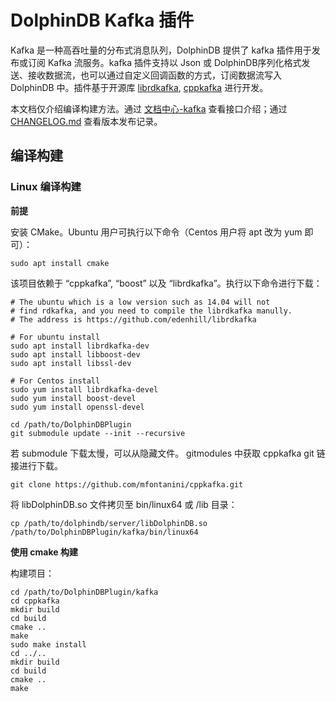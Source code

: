 # DolphinDB Kafka 插件

Kafka 是一种高吞吐量的分布式消息队列，DolphinDB 提供了 kafka 插件用于发布或订阅 Kafka 流服务。kafka 插件支持以 Json 或 DolphinDB序列化格式发送、接收数据流，也可以通过自定义回调函数的方式，订阅数据流写入 DolphinDB 中。插件基于开源库 [librdkafka](https://github.com/confluentinc/librdkafka), [cppkafka](https://github.com/mfontanini/cppkafka) 进行开发。

本文档仅介绍编译构建方法。通过 [文档中心-kafka](https://docs.dolphindb.cn/zh/plugins/kafka/kafka.html) 查看接口介绍；通过 [CHANGELOG.md](./CHANGELOG.md) 查看版本发布记录。

## 编译构建

### Linux 编译构建

**前提**

安装 CMake。Ubuntu 用户可执行以下命令（Centos 用户将 apt 改为 yum 即可）：

``` shell
sudo apt install cmake
```

该项目依赖于 “cppkafka”, “boost” 以及 “librdkafka”。执行以下命令进行下载：

``` shell
# The ubuntu which is a low version such as 14.04 will not
# find rdkafka, and you need to compile the librdkafka manully.
# The address is https://github.com/edenhill/librdkafka

# For ubuntu install
sudo apt install librdkafka-dev
sudo apt install libboost-dev
sudo apt install libssl-dev

# For Centos install
sudo yum install librdkafka-devel
sudo yum install boost-devel
sudo yum install openssl-devel

cd /path/to/DolphinDBPlugin
git submodule update --init --recursive
```

若 submodule 下载太慢，可以从隐藏文件。 gitmodules 中获取 cppkafka git 链接进行下载。

```shell
git clone https://github.com/mfontanini/cppkafka.git
```

将 libDolphinDB.so 文件拷贝至 bin/linux64 或 /lib 目录：

```shell
cp /path/to/dolphindb/server/libDolphinDB.so /path/to/DolphinDBPlugin/kafka/bin/linux64
```

**使用 cmake 构建**

构建项目：

```shell
cd /path/to/DolphinDBPlugin/kafka
cd cppkafka
mkdir build
cd build
cmake ..
make
sudo make install
cd ../..
mkdir build
cd build
cmake ..
make
```
